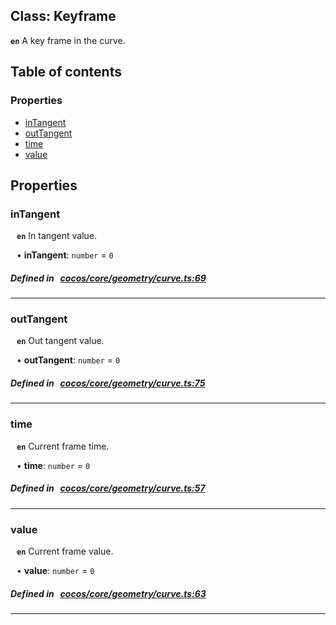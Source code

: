 
## Class: Keyframe






**`en`** 
A key frame in the curve.


<div class="table-of-content">
<h2>Table of contents</h2>


### Properties

- [ inTangent](#inTangent)
- [ outTangent](#outTangent)
- [ time](#time)
- [ value](#value)
</div>

## Properties


### inTangent
<div style="margin-left: 10px;">



**`en`** In tangent value.




•  **inTangent**:
`number`  = `0`
</div>

##### Defined in &nbsp;   [cocos/core/geometry/curve.ts:69](https://github.com/cocos-creator/engine/blob/c7bf6b8a9/cocos/core/geometry/curve.ts#L69)&nbsp;


___


### outTangent
<div style="margin-left: 10px;">



**`en`** Out tangent value.




•  **outTangent**:
`number`  = `0`
</div>

##### Defined in &nbsp;   [cocos/core/geometry/curve.ts:75](https://github.com/cocos-creator/engine/blob/c7bf6b8a9/cocos/core/geometry/curve.ts#L75)&nbsp;


___


### time
<div style="margin-left: 10px;">



**`en`** Current frame time.




•  **time**:
`number`  = `0`
</div>

##### Defined in &nbsp;   [cocos/core/geometry/curve.ts:57](https://github.com/cocos-creator/engine/blob/c7bf6b8a9/cocos/core/geometry/curve.ts#L57)&nbsp;


___


### value
<div style="margin-left: 10px;">



**`en`** Current frame value.




•  **value**:
`number`  = `0`
</div>

##### Defined in &nbsp;   [cocos/core/geometry/curve.ts:63](https://github.com/cocos-creator/engine/blob/c7bf6b8a9/cocos/core/geometry/curve.ts#L63)&nbsp;


___

<!---->



